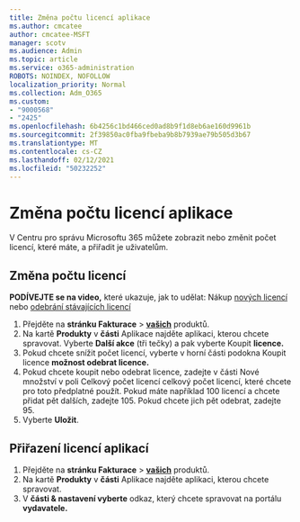 ```yaml
---
title: Změna počtu licencí aplikace
ms.author: cmcatee
author: cmcatee-MSFT
manager: scotv
ms.audience: Admin
ms.topic: article
ms.service: o365-administration
ROBOTS: NOINDEX, NOFOLLOW
localization_priority: Normal
ms.collection: Adm_O365
ms.custom:
- "9000568"
- "2425"
ms.openlocfilehash: 6b4256c1bd466ced0ad8b9f1d8eb6ae160d9961b
ms.sourcegitcommit: 2f39850ac0fba9fbeba9b8b7939ae79b505d3b67
ms.translationtype: MT
ms.contentlocale: cs-CZ
ms.lasthandoff: 02/12/2021
ms.locfileid: "50232252"
---
```

# <a name="change-app-license-quantity"></a>Změna počtu licencí aplikace

V Centru pro správu Microsoftu 365 můžete zobrazit nebo změnit počet licencí, které máte, a přiřadit je uživatelům.

## <a name="to-change-license-quantity"></a>Změna počtu licencí

**PODÍVEJTE se na video,** které ukazuje, jak to udělat: Nákup [nových licencí](https://go.microsoft.com/fwlink/p/?linkid=2154857) nebo [odebrání stávajících licencí](https://go.microsoft.com/fwlink/p/?linkid=2154938)

1. Přejděte na **stránku Fakturace**  >  **[vašich](https://go.microsoft.com/fwlink/p/?linkid=842054)** produktů.
2. Na kartě **Produkty** v **části** Aplikace najděte aplikaci, kterou chcete spravovat. Vyberte **Další akce** (tři tečky) a pak vyberte Koupit **licence.**
3. Pokud chcete snížit počet licencí, vyberte v horní  části podokna Koupit licence **možnost odebrat licence.**
4. Pokud chcete koupit nebo  odebrat licence,  zadejte v části Nové množství v poli Celkový počet licencí celkový počet licencí, které chcete pro toto předplatné použít. Pokud máte například 100 licencí a chcete přidat pět dalších, zadejte 105. Pokud chcete jich pět odebrat, zadejte 95.
5. Vyberte **Uložit**.

## <a name="to-assign-app-licenses"></a>Přiřazení licencí aplikací

1. Přejděte na **stránku Fakturace**  >  **[vašich](https://go.microsoft.com/fwlink/p/?linkid=842054)** produktů.
2. Na kartě **Produkty** v **části** Aplikace najděte aplikaci, kterou chcete spravovat.
3. V **části & nastavení vyberte** odkaz, který chcete spravovat na portálu **vydavatele.**